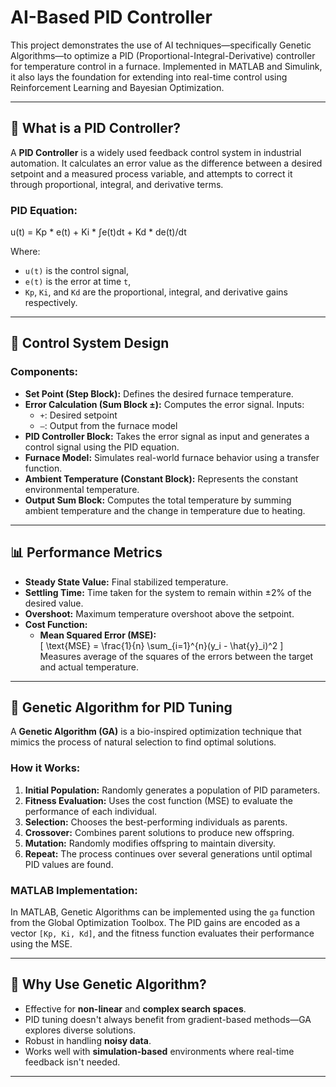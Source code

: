 # AI-Based PID Controller

This project demonstrates the use of AI techniques—specifically Genetic Algorithms—to optimize a PID (Proportional-Integral-Derivative) controller for temperature control in a furnace. Implemented in MATLAB and Simulink, it also lays the foundation for extending into real-time control using Reinforcement Learning and Bayesian Optimization.

---

## 🔧 What is a PID Controller?

A **PID Controller** is a widely used feedback control system in industrial automation. It calculates an error value as the difference between a desired setpoint and a measured process variable, and attempts to correct it through proportional, integral, and derivative terms.

### PID Equation:

u(t) = Kp * e(t) + Ki * ∫e(t)dt + Kd * de(t)/dt


Where:
- `u(t)` is the control signal,
- `e(t)` is the error at time `t`,
- `Kp`, `Ki`, and `Kd` are the proportional, integral, and derivative gains respectively.

---

## 🧰 Control System Design

### Components:

- **Set Point (Step Block):** Defines the desired furnace temperature.
- **Error Calculation (Sum Block ±):** Computes the error signal. Inputs:
  - `+`: Desired setpoint  
  - `–`: Output from the furnace model
- **PID Controller Block:** Takes the error signal as input and generates a control signal using the PID equation.
- **Furnace Model:** Simulates real-world furnace behavior using a transfer function.
- **Ambient Temperature (Constant Block):** Represents the constant environmental temperature.
- **Output Sum Block:** Computes the total temperature by summing ambient temperature and the change in temperature due to heating.

---

## 📊 Performance Metrics

- **Steady State Value:** Final stabilized temperature.
- **Settling Time:** Time taken for the system to remain within ±2% of the desired value.
- **Overshoot:** Maximum temperature overshoot above the setpoint.
- **Cost Function:**  
  - **Mean Squared Error (MSE):**  
    \[
    \text{MSE} = \frac{1}{n} \sum_{i=1}^{n}(y_i - \hat{y}_i)^2
    \]  
    Measures average of the squares of the errors between the target and actual temperature.

---

## 🧬 Genetic Algorithm for PID Tuning

A **Genetic Algorithm (GA)** is a bio-inspired optimization technique that mimics the process of natural selection to find optimal solutions.

### How it Works:

1. **Initial Population:** Randomly generates a population of PID parameters.
2. **Fitness Evaluation:** Uses the cost function (MSE) to evaluate the performance of each individual.
3. **Selection:** Chooses the best-performing individuals as parents.
4. **Crossover:** Combines parent solutions to produce new offspring.
5. **Mutation:** Randomly modifies offspring to maintain diversity.
6. **Repeat:** The process continues over several generations until optimal PID values are found.

### MATLAB Implementation:

In MATLAB, Genetic Algorithms can be implemented using the `ga` function from the Global Optimization Toolbox. The PID gains are encoded as a vector `[Kp, Ki, Kd]`, and the fitness function evaluates their performance using the MSE.

---

## 🧠 Why Use Genetic Algorithm?

- Effective for **non-linear** and **complex search spaces**.
- PID tuning doesn't always benefit from gradient-based methods—GA explores diverse solutions.
- Robust in handling **noisy data**.
- Works well with **simulation-based** environments where real-time feedback isn't needed.

---






